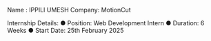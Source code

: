 Name : IPPILI UMESH
Company: MotionCut

Internship Details:
● Position: Web Development Intern
● Duration: 6 Weeks
● Start Date: 25th February 2025
